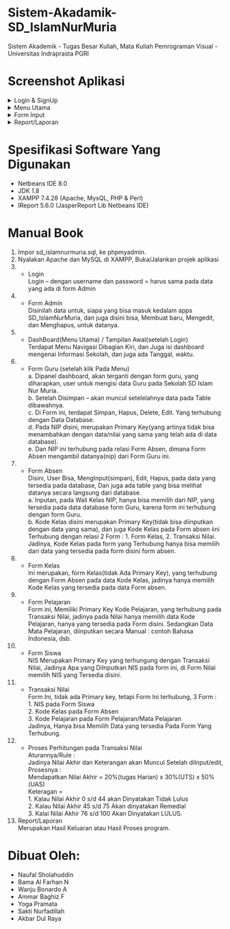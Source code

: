 # Sistem-Akadamik-SD_IslamNurMuria
Sistem Akademik - Tugas Besar Kuliah, Mata Kuliah Pemrograman Visual - Universitas Indraprasta PGRI

# Screenshot Aplikasi
<details>
  <summary>Login & SignUp</summary>
  <img src="/../main/Screenshoot/1.jpg" name="login">
  <img src="/../main/Screenshoot/2.jpg" name="login-2">
  <img src="/../main/Screenshoot/3.jpg" name="form Admin/SignUp">
</details>
<details>
  <summary>Menu Utama</summary>
  <img src="/../main/Screenshoot/4.jpg" name="menu-utama1">
  <img src="/../main/Screenshoot/5.jpg" name="menu-utama2">
</details>
<details>
  <summary>Form Input</summary>
  <img src="/../main/Screenshoot/6.jpg" name="Form-Guru">
  <img src="/../main/Screenshoot/7.jpg" name="Form-Absen">
  <img src="/../main/Screenshoot/7-2.jpg" name="Form-Absen2">
  <img src="/../main/Screenshoot/8.jpg" name="Form-Kelas">
  <img src="/../main/Screenshoot/8-2.jpg" name="Form-Kelas2">
  <img src="/../main/Screenshoot/9.jpg" name="Form-MataPelajaran">
  <img src="/../main/Screenshoot/10.jpg" name="Form-Siswa">
  <img src="/../main/Screenshoot/11.jpg" name="Form-Nilai">
  <img src="/../main/Screenshoot/11-2.jpg" name="Form-Nilai2">
</details>
<details>
  <summary>Report/Laporan</summary>
  <img src="/../main/Screenshoot/12.jpg" name="report-Guru">
  <img src="/../main/Screenshoot/13.jpg" name="report-Siswa">
  <img src="/../main/Screenshoot/14.jpg" name="repor-Absen">
  <img src="/../main/Screenshoot/15.jpg" name="report-MataPelajaran">
  <img src="/../main/Screenshoot/16.jpg" name="report-Nilai">
</details>

# Spesifikasi Software Yang Digunakan
* Netbeans IDE 8.0
* JDK 1.8
* XAMPP 7.4.28 (Apache, MysQL, PHP & Perl)
* IReport 5.6.0 (JasperReport Lib Netbeans IDE)

# Manual Book
1. Impor sd_islamnurmuria.sql, ke phpmyadmin.
2. Nyalakan Apache dan MySQL di XAMPP, Buka/Jalankan projek aplikasi
3. *	Login
<br>Login – dengan username dan password = harus sama pada data yang ada di form Admin
4. *	Form Admin
<br>Disinilah data untuk, siapa yang bisa masuk kedalam apps SD_IslamNurMuria, dan juga disini bisa, Membuat baru, Mengedit, dan Menghapus, untuk datanya.
5. *	DashBoard(Menu Utama) / Tampilan Awal(setelah Login)
<br>Terdapat Menu Navigasi Dibagian Kiri, dan Juga isi dashboard mengenai Informasi Sekolah, dan juga ada Tanggal, waktu.
6. *	Form Guru (setelah klik Pada Menu)
  <br>a.	Dipanel dashboard, akan terganti dengan form guru, yang diharapkan, user untuk mengisi data Guru pada Sekolah SD Islam Nur Muria.
  <br>b.  Setelah Disimpan – akan muncul setelelahnya data pada Table dibawahnya.
  <br>c.	Di Form ini, terdapat Simpan, Hapus, Delete, Edit. Yang terhubung dengan Data Database.
  <br>d.	Pada NIP disini, merupakan Primary Key(yang artinya tidak bisa menambahkan dengan data/nilai yang sama yang telah ada di data database).
  <br>e.	Dan NIP ini terhubung pada relasi Form Absen, dimana Form Absen mengambil datanya(nip) dari Form Guru ini.  
7. *	Form Absen
<br>Disini, User Bisa, MengInput(simpan), Edit, Hapus, pada data yang tersedia pada database, Dan juga ada table yang bisa melihat datanya secara langsung dari database. 
  <br>a.	Inputan, pada Wali Kelas NIP, hanya bisa memilih dari NIP, yang tersedia pada data database form Guru, karena form ini terhubung dengan form Guru.
  <br>b.	Kode Kelas disini merupakan Primary Key(tidak bisa diinputkan dengan data yang sama), dan juga Kode Kelas pada Form absen iini Terhubung dengan 
      relasi 2 Form : 1. Form Kelas, 2. Transaksi Nilai.
      <br>Jadinya, Kode Kelas pada form yang Terhubung hanya bisa memilih dari data yang tersedia pada form disini form absen.
8. *	Form Kelas
<br>Ini merupakan, form Kelas(tidak Ada Primary Key), yang terhubung dengan Form Absen pada data Kode Kelas, jadinya hanya memilih Kode Kelas yang tersedia pada data Form absen.
9. *	Form Pelajaran
<br>Form ini, Memiliki Primary Key Kode Pelajaran, yang terhubung pada Transaksi Nilai, jadinya pada Nilai hanya memilih data Kode Pelajaran, hanya yang tersedia pada Form disini. Sedangkan Data Mata Pelajaran, diinputkan secara Manual : contoh Bahasa Indonesia, dsb.
10. *	Form Siswa
<br>NIS Merupakan Primary Key yang terhungung dengan Transaksi Nilai, Jadinya Apa yang DiInputkan NIS pada form ini, di Form Nilai memilih NIS yang Tersedia disini.
11. *	Transaksi Nilai
<br>Form Ini, tidak ada Primary key, tetapi Form Ini terhubung, 3 Form :
  <br>1.	NIS pada Form Siswa
  <br>2.	Kode Kelas pada Form Absen
  <br>3.	Kode Pelajaran pada Form Pelajaran/Mata Pelajaran
<br>Jadinya, Hanya bisa Memilih Data yang tersedia Pada Form Yang Terhubung.
12. *	Proses Perhitungan pada Transaksi Nilai
<br>Aturannya/Rule :
<br>Jadinya Nilai Akhir dan  Keterangan  akan Muncul  Setelah diInput/edit,
<br>Prosesnya : 
<br>Mendapatkan Nilai Akhir = 20%(tugas Harian) x 30%(UTS) x 50%(UAS)
 <br>Keteragan = 
  <br>1.	Kalau Nilai Akhir 0 s/d 44 akan Dinyatakan Tidak Lulus
  <br>2.	Kalau Nilai Akhir 45 s/d 75 Akan dinyatakan Remedial
  <br>3.	Kalai Nilai Akhir 76 s/d 100 Akan Dinyatakan LULUS.
12. Report/Laporan
<br>Merupakan Hasil Keluaran atau Hasil Proses program.

# Dibuat Oleh:
* Naufal Sholahuddin
* Bama Al Farhan N
* Wanju Bonardo A
* Ammar Baghiz F
* Yoga Pramata
* Sakti Nurfadillah
* Akbar Dul Raya
